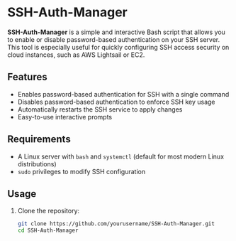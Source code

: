 # SSH-Auth-Manager

**SSH-Auth-Manager** is a simple and interactive Bash script that allows you to enable or disable password-based authentication on your SSH server. This tool is especially useful for quickly configuring SSH access security on cloud instances, such as AWS Lightsail or EC2.

## Features

- Enables password-based authentication for SSH with a single command
- Disables password-based authentication to enforce SSH key usage
- Automatically restarts the SSH service to apply changes
- Easy-to-use interactive prompts

## Requirements

- A Linux server with `bash` and `systemctl` (default for most modern Linux distributions)
- `sudo` privileges to modify SSH configuration

## Usage

1. Clone the repository:
   ```bash
   git clone https://github.com/yourusername/SSH-Auth-Manager.git
   cd SSH-Auth-Manager
